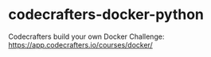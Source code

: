 # codecrafters-docker-python
Codecrafters build your own Docker Challenge: https://app.codecrafters.io/courses/docker/
